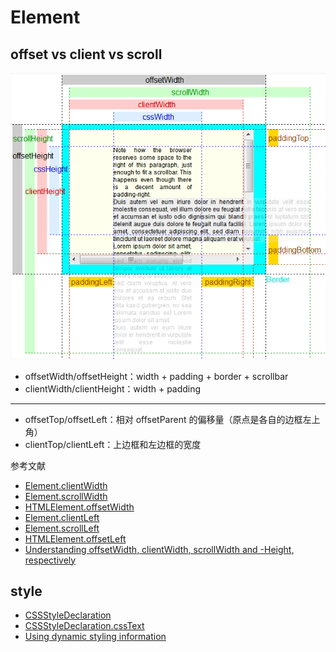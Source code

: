 # Element

## offset vs client vs scroll

![offset-vs-client-vs-scroll.png](./offset-vs-client-vs-scroll.png)


- offsetWidth/offsetHeight：width + padding + border + scrollbar
- clientWidth/clientHeight：width + padding

---

- offsetTop/offsetLeft：相对 offsetParent 的偏移量（原点是各自的边框左上角）
- clientTop/clientLeft：上边框和左边框的宽度

参考文献

- [Element.clientWidth](https://developer.mozilla.org/zh-CN/docs/Web/API/Element/clientWidth)
- [Element.scrollWidth](https://developer.mozilla.org/zh-CN/docs/Web/API/element/scrollWidth)
- [HTMLElement.offsetWidth](https://developer.mozilla.org/zh-CN/docs/Web/API/HTMLElement/offsetWidth)
- [Element.clientLeft](https://developer.mozilla.org/zh-CN/docs/Web/API/Element/clientLeft)
- [Element.scrollLeft](https://developer.mozilla.org/zh-CN/docs/Web/API/Element/scrollLeft)
- [HTMLElement.offsetLeft](https://developer.mozilla.org/zh-CN/docs/Web/API/HTMLElement/offsetLeft)
- [Understanding offsetWidth, clientWidth, scrollWidth and -Height, respectively](https://stackoverflow.com/questions/21064101/understanding-offsetwidth-clientwidth-scrollwidth-and-height-respectively#comment38602697_21064102)


## style

- [CSSStyleDeclaration](https://developer.mozilla.org/en-US/docs/Web/API/CSSStyleDeclaration)
- [CSSStyleDeclaration.cssText](https://developer.mozilla.org/en-US/docs/Web/API/CSSStyleDeclaration/cssText)
- [Using dynamic styling information](https://developer.mozilla.org/en-US/docs/Web/API/CSS_Object_Model/Using_dynamic_styling_information)
